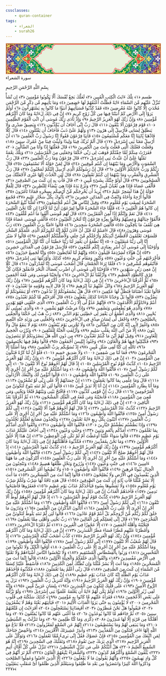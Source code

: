 ```yaml
---
cssclasses:
    - quran-container
tags:
    - الشعراء
    - surah26
---
```

<div class="quran-container">
<span class="second-border"></span>
<span class="border"></span>
<div class="head-container">
<img src="https://raw.githubusercontent.com/LORDyyyyy/obsidian-the_quran_vault/main/src/webview/surah_head.png" height=100>
<div class="surah-name">
<span class="surah-name-fnt">سورة الشعراء</span>
</div>
</div>
<div class="quran-content">
<div class="name-of-god"> <p> بِسْمِ اللَّهِ الرَّحْمَنِ الرَّحِيمِ </p></div>
<p>
<span class="sign" id="f1">طسم <span>﴿</span>١<span>﴾</span></span>
<span class="sign" id="f2">تِلْكَ ءَايَتُ الْكِتَبِ الْمُبِينِ <span>﴿</span>٢<span>﴾</span></span>
<span class="sign" id="f3">لَعَلَّكَ بَخِعٌ نَّفْسَكَ أَلَّا يَكُونُوا مُؤْمِنِينَ <span>﴿</span>٣<span>﴾</span></span>
<span class="sign" id="f4">إِن نَّشَأْ نُنَزِّلْ عَلَيْهِم مِّنَ السَّمَاءِ ءَايَةً فَظَلَّتْ أَعْنَقُهُمْ لَهَا خَضِعِينَ <span>﴿</span>٤<span>﴾</span></span>
<span class="sign" id="f5">وَمَا يَأْتِيهِم مِّن ذِكْرٍ مِّنَ الرَّحْمَنِ مُحْدَثٍ إِلَّا كَانُوا عَنْهُ مُعْرِضِينَ <span>﴿</span>٥<span>﴾</span></span>
<span class="sign" id="f6">فَقَدْ كَذَّبُوا فَسَيَأْتِيهِمْ أَنبَؤُا مَا كَانُوا بِهِ يَسْتَهْزِءُونَ <span>﴿</span>٦<span>﴾</span></span>
<span class="sign" id="f7">أَوَلَمْ يَرَوْا إِلَى الْأَرْضِ كَمْ أَنبَتْنَا فِيهَا مِن كُلِّ زَوْجٍ كَرِيمٍ <span>﴿</span>٧<span>﴾</span></span>
<span class="sign" id="f8">إِنَّ فِى ذَلِكَ لَءَايَةً وَمَا كَانَ أَكْثَرُهُم مُّؤْمِنِينَ <span>﴿</span>٨<span>﴾</span></span>
<span class="sign" id="f9">وَإِنَّ رَبَّكَ لَهُوَ الْعَزِيزُ الرَّحِيمُ <span>﴿</span>٩<span>﴾</span></span>
<span class="sign" id="f10">وَإِذْ نَادَى رَبُّكَ مُوسَى أَنِ ائْتِ الْقَوْمَ الظَّلِمِينَ <span>﴿</span>١۰<span>﴾</span></span>
<span class="sign" id="f11">قَوْمَ فِرْعَوْنَ أَلَا يَتَّقُونَ <span>﴿</span>١١<span>﴾</span></span>
<span class="sign" id="f12">قَالَ رَبِّ إِنِّى أَخَافُ أَن يُكَذِّبُونِ <span>﴿</span>١٢<span>﴾</span></span>
<span class="sign" id="f13">وَيَضِيقُ صَدْرِى وَلَا يَنطَلِقُ لِسَانِى فَأَرْسِلْ إِلَى هَرُونَ <span>﴿</span>١٣<span>﴾</span></span>
<span class="sign" id="f14">وَلَهُمْ عَلَىَّ ذَنبٌ فَأَخَافُ أَن يَقْتُلُونِ <span>﴿</span>١٤<span>﴾</span></span>
<span class="sign" id="f15">قَالَ كَلَّا فَاذْهَبَا بَِٔايَتِنَا إِنَّا مَعَكُم مُّسْتَمِعُونَ <span>﴿</span>١٥<span>﴾</span></span>
<span class="sign" id="f16">فَأْتِيَا فِرْعَوْنَ فَقُولَا إِنَّا رَسُولُ رَبِّ الْعَلَمِينَ <span>﴿</span>١٦<span>﴾</span></span>
<span class="sign" id="f17">أَنْ أَرْسِلْ مَعَنَا بَنِى إِسْرَءِيلَ <span>﴿</span>١٧<span>﴾</span></span>
<span class="sign" id="f18">قَالَ أَلَمْ نُرَبِّكَ فِينَا وَلِيدًا وَلَبِثْتَ فِينَا مِنْ عُمُرِكَ سِنِينَ <span>﴿</span>١٨<span>﴾</span></span>
<span class="sign" id="f19">وَفَعَلْتَ فَعْلَتَكَ الَّتِى فَعَلْتَ وَأَنتَ مِنَ الْكَفِرِينَ <span>﴿</span>١٩<span>﴾</span></span>
<span class="sign" id="f20">قَالَ فَعَلْتُهَا إِذًا وَأَنَا مِنَ الضَّالِّينَ <span>﴿</span>٢۰<span>﴾</span></span>
<span class="sign" id="f21">فَفَرَرْتُ مِنكُمْ لَمَّا خِفْتُكُمْ فَوَهَبَ لِى رَبِّى حُكْمًا وَجَعَلَنِى مِنَ الْمُرْسَلِينَ <span>﴿</span>٢١<span>﴾</span></span>
<span class="sign" id="f22">وَتِلْكَ نِعْمَةٌ تَمُنُّهَا عَلَىَّ أَنْ عَبَّدتَّ بَنِى إِسْرَءِيلَ <span>﴿</span>٢٢<span>﴾</span></span>
<span class="sign" id="f23">قَالَ فِرْعَوْنُ وَمَا رَبُّ الْعَلَمِينَ <span>﴿</span>٢٣<span>﴾</span></span>
<span class="sign" id="f24">قَالَ رَبُّ السَّمَوَتِ وَالْأَرْضِ وَمَا بَيْنَهُمَا إِن كُنتُم مُّوقِنِينَ <span>﴿</span>٢٤<span>﴾</span></span>
<span class="sign" id="f25">قَالَ لِمَنْ حَوْلَهُ أَلَا تَسْتَمِعُونَ <span>﴿</span>٢٥<span>﴾</span></span>
<span class="sign" id="f26">قَالَ رَبُّكُمْ وَرَبُّ ءَابَائِكُمُ الْأَوَّلِينَ <span>﴿</span>٢٦<span>﴾</span></span>
<span class="sign" id="f27">قَالَ إِنَّ رَسُولَكُمُ الَّذِى أُرْسِلَ إِلَيْكُمْ لَمَجْنُونٌ <span>﴿</span>٢٧<span>﴾</span></span>
<span class="sign" id="f28">قَالَ رَبُّ الْمَشْرِقِ وَالْمَغْرِبِ وَمَا بَيْنَهُمَا إِن كُنتُمْ تَعْقِلُونَ <span>﴿</span>٢٨<span>﴾</span></span>
<span class="sign" id="f29">قَالَ لَئِنِ اتَّخَذْتَ إِلَهًا غَيْرِى لَأَجْعَلَنَّكَ مِنَ الْمَسْجُونِينَ <span>﴿</span>٢٩<span>﴾</span></span>
<span class="sign" id="f30">قَالَ أَوَلَوْ جِئْتُكَ بِشَىْءٍ مُّبِينٍ <span>﴿</span>٣۰<span>﴾</span></span>
<span class="sign" id="f31">قَالَ فَأْتِ بِهِ إِن كُنتَ مِنَ الصَّدِقِينَ <span>﴿</span>٣١<span>﴾</span></span>
<span class="sign" id="f32">فَأَلْقَى عَصَاهُ فَإِذَا هِىَ ثُعْبَانٌ مُّبِينٌ <span>﴿</span>٣٢<span>﴾</span></span>
<span class="sign" id="f33">وَنَزَعَ يَدَهُ فَإِذَا هِىَ بَيْضَاءُ لِلنَّظِرِينَ <span>﴿</span>٣٣<span>﴾</span></span>
<span class="sign" id="f34">قَالَ لِلْمَلَإِ حَوْلَهُ إِنَّ هَذَا لَسَحِرٌ عَلِيمٌ <span>﴿</span>٣٤<span>﴾</span></span>
<span class="sign" id="f35">يُرِيدُ أَن يُخْرِجَكُم مِّنْ أَرْضِكُم بِسِحْرِهِ فَمَاذَا تَأْمُرُونَ <span>﴿</span>٣٥<span>﴾</span></span>
<span class="sign" id="f36">قَالُوا أَرْجِهْ وَأَخَاهُ وَابْعَثْ فِى الْمَدَائِنِ حَشِرِينَ <span>﴿</span>٣٦<span>﴾</span></span>
<span class="sign" id="f37">يَأْتُوكَ بِكُلِّ سَحَّارٍ عَلِيمٍ <span>﴿</span>٣٧<span>﴾</span></span>
<span class="sign" id="f38">فَجُمِعَ السَّحَرَةُ لِمِيقَتِ يَوْمٍ مَّعْلُومٍ <span>﴿</span>٣٨<span>﴾</span></span>
<span class="sign" id="f39">وَقِيلَ لِلنَّاسِ هَلْ أَنتُم مُّجْتَمِعُونَ <span>﴿</span>٣٩<span>﴾</span></span>
<span class="sign" id="f40">لَعَلَّنَا نَتَّبِعُ السَّحَرَةَ إِن كَانُوا هُمُ الْغَلِبِينَ <span>﴿</span>٤۰<span>﴾</span></span>
<span class="sign" id="f41">فَلَمَّا جَاءَ السَّحَرَةُ قَالُوا لِفِرْعَوْنَ أَئِنَّ لَنَا لَأَجْرًا إِن كُنَّا نَحْنُ الْغَلِبِينَ <span>﴿</span>٤١<span>﴾</span></span>
<span class="sign" id="f42">قَالَ نَعَمْ وَإِنَّكُمْ إِذًا لَّمِنَ الْمُقَرَّبِينَ <span>﴿</span>٤٢<span>﴾</span></span>
<span class="sign" id="f43">قَالَ لَهُم مُّوسَى أَلْقُوا مَا أَنتُم مُّلْقُونَ <span>﴿</span>٤٣<span>﴾</span></span>
<span class="sign" id="f44">فَأَلْقَوْا حِبَالَهُمْ وَعِصِيَّهُمْ وَقَالُوا بِعِزَّةِ فِرْعَوْنَ إِنَّا لَنَحْنُ الْغَلِبُونَ <span>﴿</span>٤٤<span>﴾</span></span>
<span class="sign" id="f45">فَأَلْقَى مُوسَى عَصَاهُ فَإِذَا هِىَ تَلْقَفُ مَا يَأْفِكُونَ <span>﴿</span>٤٥<span>﴾</span></span>
<span class="sign" id="f46">فَأُلْقِىَ السَّحَرَةُ سَجِدِينَ <span>﴿</span>٤٦<span>﴾</span></span>
<span class="sign" id="f47">قَالُوا ءَامَنَّا بِرَبِّ الْعَلَمِينَ <span>﴿</span>٤٧<span>﴾</span></span>
<span class="sign" id="f48">رَبِّ مُوسَى وَهَرُونَ <span>﴿</span>٤٨<span>﴾</span></span>
<span class="sign" id="f49">قَالَ ءَامَنتُمْ لَهُ قَبْلَ أَنْ ءَاذَنَ لَكُمْ إِنَّهُ لَكَبِيرُكُمُ الَّذِى عَلَّمَكُمُ السِّحْرَ فَلَسَوْفَ تَعْلَمُونَ لَأُقَطِّعَنَّ أَيْدِيَكُمْ وَأَرْجُلَكُم مِّنْ خِلَفٍ وَلَأُصَلِّبَنَّكُمْ أَجْمَعِينَ <span>﴿</span>٤٩<span>﴾</span></span>
<span class="sign" id="f50">قَالُوا لَا ضَيْرَ إِنَّا إِلَى رَبِّنَا مُنقَلِبُونَ <span>﴿</span>٥۰<span>﴾</span></span>
<span class="sign" id="f51">إِنَّا نَطْمَعُ أَن يَغْفِرَ لَنَا رَبُّنَا خَطَيَنَا أَن كُنَّا أَوَّلَ الْمُؤْمِنِينَ <span>﴿</span>٥١<span>﴾</span></span>
<span class="sign" id="f52">وَأَوْحَيْنَا إِلَى مُوسَى أَنْ أَسْرِ بِعِبَادِى إِنَّكُم مُّتَّبَعُونَ <span>﴿</span>٥٢<span>﴾</span></span>
<span class="sign" id="f53">فَأَرْسَلَ فِرْعَوْنُ فِى الْمَدَائِنِ حَشِرِينَ <span>﴿</span>٥٣<span>﴾</span></span>
<span class="sign" id="f54">إِنَّ هَؤُلَاءِ لَشِرْذِمَةٌ قَلِيلُونَ <span>﴿</span>٥٤<span>﴾</span></span>
<span class="sign" id="f55">وَإِنَّهُمْ لَنَا لَغَائِظُونَ <span>﴿</span>٥٥<span>﴾</span></span>
<span class="sign" id="f56">وَإِنَّا لَجَمِيعٌ حَذِرُونَ <span>﴿</span>٥٦<span>﴾</span></span>
<span class="sign" id="f57">فَأَخْرَجْنَهُم مِّن جَنَّتٍ وَعُيُونٍ <span>﴿</span>٥٧<span>﴾</span></span>
<span class="sign" id="f58">وَكُنُوزٍ وَمَقَامٍ كَرِيمٍ <span>﴿</span>٥٨<span>﴾</span></span>
<span class="sign" id="f59">كَذَلِكَ وَأَوْرَثْنَهَا بَنِى إِسْرَءِيلَ <span>﴿</span>٥٩<span>﴾</span></span>
<span class="sign" id="f60">فَأَتْبَعُوهُم مُّشْرِقِينَ <span>﴿</span>٦۰<span>﴾</span></span>
<span class="sign" id="f61">فَلَمَّا تَرَءَا الْجَمْعَانِ قَالَ أَصْحَبُ مُوسَى إِنَّا لَمُدْرَكُونَ <span>﴿</span>٦١<span>﴾</span></span>
<span class="sign" id="f62">قَالَ كَلَّا إِنَّ مَعِىَ رَبِّى سَيَهْدِينِ <span>﴿</span>٦٢<span>﴾</span></span>
<span class="sign" id="f63">فَأَوْحَيْنَا إِلَى مُوسَى أَنِ اضْرِب بِّعَصَاكَ الْبَحْرَ فَانفَلَقَ فَكَانَ كُلُّ فِرْقٍ كَالطَّوْدِ الْعَظِيمِ <span>﴿</span>٦٣<span>﴾</span></span>
<span class="sign" id="f64">وَأَزْلَفْنَا ثَمَّ الْءَاخَرِينَ <span>﴿</span>٦٤<span>﴾</span></span>
<span class="sign" id="f65">وَأَنجَيْنَا مُوسَى وَمَن مَّعَهُ أَجْمَعِينَ <span>﴿</span>٦٥<span>﴾</span></span>
<span class="sign" id="f66">ثُمَّ أَغْرَقْنَا الْءَاخَرِينَ <span>﴿</span>٦٦<span>﴾</span></span>
<span class="sign" id="f67">إِنَّ فِى ذَلِكَ لَءَايَةً وَمَا كَانَ أَكْثَرُهُم مُّؤْمِنِينَ <span>﴿</span>٦٧<span>﴾</span></span>
<span class="sign" id="f68">وَإِنَّ رَبَّكَ لَهُوَ الْعَزِيزُ الرَّحِيمُ <span>﴿</span>٦٨<span>﴾</span></span>
<span class="sign" id="f69">وَاتْلُ عَلَيْهِمْ نَبَأَ إِبْرَهِيمَ <span>﴿</span>٦٩<span>﴾</span></span>
<span class="sign" id="f70">إِذْ قَالَ لِأَبِيهِ وَقَوْمِهِ مَا تَعْبُدُونَ <span>﴿</span>٧۰<span>﴾</span></span>
<span class="sign" id="f71">قَالُوا نَعْبُدُ أَصْنَامًا فَنَظَلُّ لَهَا عَكِفِينَ <span>﴿</span>٧١<span>﴾</span></span>
<span class="sign" id="f72">قَالَ هَلْ يَسْمَعُونَكُمْ إِذْ تَدْعُونَ <span>﴿</span>٧٢<span>﴾</span></span>
<span class="sign" id="f73">أَوْ يَنفَعُونَكُمْ أَوْ يَضُرُّونَ <span>﴿</span>٧٣<span>﴾</span></span>
<span class="sign" id="f74">قَالُوا بَلْ وَجَدْنَا ءَابَاءَنَا كَذَلِكَ يَفْعَلُونَ <span>﴿</span>٧٤<span>﴾</span></span>
<span class="sign" id="f75">قَالَ أَفَرَءَيْتُم مَّا كُنتُمْ تَعْبُدُونَ <span>﴿</span>٧٥<span>﴾</span></span>
<span class="sign" id="f76">أَنتُمْ وَءَابَاؤُكُمُ الْأَقْدَمُونَ <span>﴿</span>٧٦<span>﴾</span></span>
<span class="sign" id="f77">فَإِنَّهُمْ عَدُوٌّ لِّى إِلَّا رَبَّ الْعَلَمِينَ <span>﴿</span>٧٧<span>﴾</span></span>
<span class="sign" id="f78">الَّذِى خَلَقَنِى فَهُوَ يَهْدِينِ <span>﴿</span>٧٨<span>﴾</span></span>
<span class="sign" id="f79">وَالَّذِى هُوَ يُطْعِمُنِى وَيَسْقِينِ <span>﴿</span>٧٩<span>﴾</span></span>
<span class="sign" id="f80">وَإِذَا مَرِضْتُ فَهُوَ يَشْفِينِ <span>﴿</span>٨۰<span>﴾</span></span>
<span class="sign" id="f81">وَالَّذِى يُمِيتُنِى ثُمَّ يُحْيِينِ <span>﴿</span>٨١<span>﴾</span></span>
<span class="sign" id="f82">وَالَّذِى أَطْمَعُ أَن يَغْفِرَ لِى خَطِئَتِى يَوْمَ الدِّينِ <span>﴿</span>٨٢<span>﴾</span></span>
<span class="sign" id="f83">رَبِّ هَبْ لِى حُكْمًا وَأَلْحِقْنِى بِالصَّلِحِينَ <span>﴿</span>٨٣<span>﴾</span></span>
<span class="sign" id="f84">وَاجْعَل لِّى لِسَانَ صِدْقٍ فِى الْءَاخِرِينَ <span>﴿</span>٨٤<span>﴾</span></span>
<span class="sign" id="f85">وَاجْعَلْنِى مِن وَرَثَةِ جَنَّةِ النَّعِيمِ <span>﴿</span>٨٥<span>﴾</span></span>
<span class="sign" id="f86">وَاغْفِرْ لِأَبِى إِنَّهُ كَانَ مِنَ الضَّالِّينَ <span>﴿</span>٨٦<span>﴾</span></span>
<span class="sign" id="f87">وَلَا تُخْزِنِى يَوْمَ يُبْعَثُونَ <span>﴿</span>٨٧<span>﴾</span></span>
<span class="sign" id="f88">يَوْمَ لَا يَنفَعُ مَالٌ وَلَا بَنُونَ <span>﴿</span>٨٨<span>﴾</span></span>
<span class="sign" id="f89">إِلَّا مَنْ أَتَى اللَّهَ بِقَلْبٍ سَلِيمٍ <span>﴿</span>٨٩<span>﴾</span></span>
<span class="sign" id="f90">وَأُزْلِفَتِ الْجَنَّةُ لِلْمُتَّقِينَ <span>﴿</span>٩۰<span>﴾</span></span>
<span class="sign" id="f91">وَبُرِّزَتِ الْجَحِيمُ لِلْغَاوِينَ <span>﴿</span>٩١<span>﴾</span></span>
<span class="sign" id="f92">وَقِيلَ لَهُمْ أَيْنَ مَا كُنتُمْ تَعْبُدُونَ <span>﴿</span>٩٢<span>﴾</span></span>
<span class="sign" id="f93">مِن دُونِ اللَّهِ هَلْ يَنصُرُونَكُمْ أَوْ يَنتَصِرُونَ <span>﴿</span>٩٣<span>﴾</span></span>
<span class="sign" id="f94">فَكُبْكِبُوا فِيهَا هُمْ وَالْغَاوُنَ <span>﴿</span>٩٤<span>﴾</span></span>
<span class="sign" id="f95">وَجُنُودُ إِبْلِيسَ أَجْمَعُونَ <span>﴿</span>٩٥<span>﴾</span></span>
<span class="sign" id="f96">قَالُوا وَهُمْ فِيهَا يَخْتَصِمُونَ <span>﴿</span>٩٦<span>﴾</span></span>
<span class="sign" id="f97">تَاللَّهِ إِن كُنَّا لَفِى ضَلَلٍ مُّبِينٍ <span>﴿</span>٩٧<span>﴾</span></span>
<span class="sign" id="f98">إِذْ نُسَوِّيكُم بِرَبِّ الْعَلَمِينَ <span>﴿</span>٩٨<span>﴾</span></span>
<span class="sign" id="f99">وَمَا أَضَلَّنَا إِلَّا الْمُجْرِمُونَ <span>﴿</span>٩٩<span>﴾</span></span>
<span class="sign" id="f100">فَمَا لَنَا مِن شَفِعِينَ <span>﴿</span>١۰۰<span>﴾</span></span>
<span class="sign" id="f101">وَلَا صَدِيقٍ حَمِيمٍ <span>﴿</span>١۰١<span>﴾</span></span>
<span class="sign" id="f102">فَلَوْ أَنَّ لَنَا كَرَّةً فَنَكُونَ مِنَ الْمُؤْمِنِينَ <span>﴿</span>١۰٢<span>﴾</span></span>
<span class="sign" id="f103">إِنَّ فِى ذَلِكَ لَءَايَةً وَمَا كَانَ أَكْثَرُهُم مُّؤْمِنِينَ <span>﴿</span>١۰٣<span>﴾</span></span>
<span class="sign" id="f104">وَإِنَّ رَبَّكَ لَهُوَ الْعَزِيزُ الرَّحِيمُ <span>﴿</span>١۰٤<span>﴾</span></span>
<span class="sign" id="f105">كَذَّبَتْ قَوْمُ نُوحٍ الْمُرْسَلِينَ <span>﴿</span>١۰٥<span>﴾</span></span>
<span class="sign" id="f106">إِذْ قَالَ لَهُمْ أَخُوهُمْ نُوحٌ أَلَا تَتَّقُونَ <span>﴿</span>١۰٦<span>﴾</span></span>
<span class="sign" id="f107">إِنِّى لَكُمْ رَسُولٌ أَمِينٌ <span>﴿</span>١۰٧<span>﴾</span></span>
<span class="sign" id="f108">فَاتَّقُوا اللَّهَ وَأَطِيعُونِ <span>﴿</span>١۰٨<span>﴾</span></span>
<span class="sign" id="f109">وَمَا أَسَْٔلُكُمْ عَلَيْهِ مِنْ أَجْرٍ إِنْ أَجْرِىَ إِلَّا عَلَى رَبِّ الْعَلَمِينَ <span>﴿</span>١۰٩<span>﴾</span></span>
<span class="sign" id="f110">فَاتَّقُوا اللَّهَ وَأَطِيعُونِ <span>﴿</span>١١۰<span>﴾</span></span>
<span class="sign" id="f111">قَالُوا أَنُؤْمِنُ لَكَ وَاتَّبَعَكَ الْأَرْذَلُونَ <span>﴿</span>١١١<span>﴾</span></span>
<span class="sign" id="f112">قَالَ وَمَا عِلْمِى بِمَا كَانُوا يَعْمَلُونَ <span>﴿</span>١١٢<span>﴾</span></span>
<span class="sign" id="f113">إِنْ حِسَابُهُمْ إِلَّا عَلَى رَبِّى لَوْ تَشْعُرُونَ <span>﴿</span>١١٣<span>﴾</span></span>
<span class="sign" id="f114">وَمَا أَنَا بِطَارِدِ الْمُؤْمِنِينَ <span>﴿</span>١١٤<span>﴾</span></span>
<span class="sign" id="f115">إِنْ أَنَا إِلَّا نَذِيرٌ مُّبِينٌ <span>﴿</span>١١٥<span>﴾</span></span>
<span class="sign" id="f116">قَالُوا لَئِن لَّمْ تَنتَهِ يَنُوحُ لَتَكُونَنَّ مِنَ الْمَرْجُومِينَ <span>﴿</span>١١٦<span>﴾</span></span>
<span class="sign" id="f117">قَالَ رَبِّ إِنَّ قَوْمِى كَذَّبُونِ <span>﴿</span>١١٧<span>﴾</span></span>
<span class="sign" id="f118">فَافْتَحْ بَيْنِى وَبَيْنَهُمْ فَتْحًا وَنَجِّنِى وَمَن مَّعِىَ مِنَ الْمُؤْمِنِينَ <span>﴿</span>١١٨<span>﴾</span></span>
<span class="sign" id="f119">فَأَنجَيْنَهُ وَمَن مَّعَهُ فِى الْفُلْكِ الْمَشْحُونِ <span>﴿</span>١١٩<span>﴾</span></span>
<span class="sign" id="f120">ثُمَّ أَغْرَقْنَا بَعْدُ الْبَاقِينَ <span>﴿</span>١٢۰<span>﴾</span></span>
<span class="sign" id="f121">إِنَّ فِى ذَلِكَ لَءَايَةً وَمَا كَانَ أَكْثَرُهُم مُّؤْمِنِينَ <span>﴿</span>١٢١<span>﴾</span></span>
<span class="sign" id="f122">وَإِنَّ رَبَّكَ لَهُوَ الْعَزِيزُ الرَّحِيمُ <span>﴿</span>١٢٢<span>﴾</span></span>
<span class="sign" id="f123">كَذَّبَتْ عَادٌ الْمُرْسَلِينَ <span>﴿</span>١٢٣<span>﴾</span></span>
<span class="sign" id="f124">إِذْ قَالَ لَهُمْ أَخُوهُمْ هُودٌ أَلَا تَتَّقُونَ <span>﴿</span>١٢٤<span>﴾</span></span>
<span class="sign" id="f125">إِنِّى لَكُمْ رَسُولٌ أَمِينٌ <span>﴿</span>١٢٥<span>﴾</span></span>
<span class="sign" id="f126">فَاتَّقُوا اللَّهَ وَأَطِيعُونِ <span>﴿</span>١٢٦<span>﴾</span></span>
<span class="sign" id="f127">وَمَا أَسَْٔلُكُمْ عَلَيْهِ مِنْ أَجْرٍ إِنْ أَجْرِىَ إِلَّا عَلَى رَبِّ الْعَلَمِينَ <span>﴿</span>١٢٧<span>﴾</span></span>
<span class="sign" id="f128">أَتَبْنُونَ بِكُلِّ رِيعٍ ءَايَةً تَعْبَثُونَ <span>﴿</span>١٢٨<span>﴾</span></span>
<span class="sign" id="f129">وَتَتَّخِذُونَ مَصَانِعَ لَعَلَّكُمْ تَخْلُدُونَ <span>﴿</span>١٢٩<span>﴾</span></span>
<span class="sign" id="f130">وَإِذَا بَطَشْتُم بَطَشْتُمْ جَبَّارِينَ <span>﴿</span>١٣۰<span>﴾</span></span>
<span class="sign" id="f131">فَاتَّقُوا اللَّهَ وَأَطِيعُونِ <span>﴿</span>١٣١<span>﴾</span></span>
<span class="sign" id="f132">وَاتَّقُوا الَّذِى أَمَدَّكُم بِمَا تَعْلَمُونَ <span>﴿</span>١٣٢<span>﴾</span></span>
<span class="sign" id="f133">أَمَدَّكُم بِأَنْعَمٍ وَبَنِينَ <span>﴿</span>١٣٣<span>﴾</span></span>
<span class="sign" id="f134">وَجَنَّتٍ وَعُيُونٍ <span>﴿</span>١٣٤<span>﴾</span></span>
<span class="sign" id="f135">إِنِّى أَخَافُ عَلَيْكُمْ عَذَابَ يَوْمٍ عَظِيمٍ <span>﴿</span>١٣٥<span>﴾</span></span>
<span class="sign" id="f136">قَالُوا سَوَاءٌ عَلَيْنَا أَوَعَظْتَ أَمْ لَمْ تَكُن مِّنَ الْوَعِظِينَ <span>﴿</span>١٣٦<span>﴾</span></span>
<span class="sign" id="f137">إِنْ هَذَا إِلَّا خُلُقُ الْأَوَّلِينَ <span>﴿</span>١٣٧<span>﴾</span></span>
<span class="sign" id="f138">وَمَا نَحْنُ بِمُعَذَّبِينَ <span>﴿</span>١٣٨<span>﴾</span></span>
<span class="sign" id="f139">فَكَذَّبُوهُ فَأَهْلَكْنَهُمْ إِنَّ فِى ذَلِكَ لَءَايَةً وَمَا كَانَ أَكْثَرُهُم مُّؤْمِنِينَ <span>﴿</span>١٣٩<span>﴾</span></span>
<span class="sign" id="f140">وَإِنَّ رَبَّكَ لَهُوَ الْعَزِيزُ الرَّحِيمُ <span>﴿</span>١٤۰<span>﴾</span></span>
<span class="sign" id="f141">كَذَّبَتْ ثَمُودُ الْمُرْسَلِينَ <span>﴿</span>١٤١<span>﴾</span></span>
<span class="sign" id="f142">إِذْ قَالَ لَهُمْ أَخُوهُمْ صَلِحٌ أَلَا تَتَّقُونَ <span>﴿</span>١٤٢<span>﴾</span></span>
<span class="sign" id="f143">إِنِّى لَكُمْ رَسُولٌ أَمِينٌ <span>﴿</span>١٤٣<span>﴾</span></span>
<span class="sign" id="f144">فَاتَّقُوا اللَّهَ وَأَطِيعُونِ <span>﴿</span>١٤٤<span>﴾</span></span>
<span class="sign" id="f145">وَمَا أَسَْٔلُكُمْ عَلَيْهِ مِنْ أَجْرٍ إِنْ أَجْرِىَ إِلَّا عَلَى رَبِّ الْعَلَمِينَ <span>﴿</span>١٤٥<span>﴾</span></span>
<span class="sign" id="f146">أَتُتْرَكُونَ فِى مَا هَهُنَا ءَامِنِينَ <span>﴿</span>١٤٦<span>﴾</span></span>
<span class="sign" id="f147">فِى جَنَّتٍ وَعُيُونٍ <span>﴿</span>١٤٧<span>﴾</span></span>
<span class="sign" id="f148">وَزُرُوعٍ وَنَخْلٍ طَلْعُهَا هَضِيمٌ <span>﴿</span>١٤٨<span>﴾</span></span>
<span class="sign" id="f149">وَتَنْحِتُونَ مِنَ الْجِبَالِ بُيُوتًا فَرِهِينَ <span>﴿</span>١٤٩<span>﴾</span></span>
<span class="sign" id="f150">فَاتَّقُوا اللَّهَ وَأَطِيعُونِ <span>﴿</span>١٥۰<span>﴾</span></span>
<span class="sign" id="f151">وَلَا تُطِيعُوا أَمْرَ الْمُسْرِفِينَ <span>﴿</span>١٥١<span>﴾</span></span>
<span class="sign" id="f152">الَّذِينَ يُفْسِدُونَ فِى الْأَرْضِ وَلَا يُصْلِحُونَ <span>﴿</span>١٥٢<span>﴾</span></span>
<span class="sign" id="f153">قَالُوا إِنَّمَا أَنتَ مِنَ الْمُسَحَّرِينَ <span>﴿</span>١٥٣<span>﴾</span></span>
<span class="sign" id="f154">مَا أَنتَ إِلَّا بَشَرٌ مِّثْلُنَا فَأْتِ بَِٔايَةٍ إِن كُنتَ مِنَ الصَّدِقِينَ <span>﴿</span>١٥٤<span>﴾</span></span>
<span class="sign" id="f155">قَالَ هَذِهِ نَاقَةٌ لَّهَا شِرْبٌ وَلَكُمْ شِرْبُ يَوْمٍ مَّعْلُومٍ <span>﴿</span>١٥٥<span>﴾</span></span>
<span class="sign" id="f156">وَلَا تَمَسُّوهَا بِسُوءٍ فَيَأْخُذَكُمْ عَذَابُ يَوْمٍ عَظِيمٍ <span>﴿</span>١٥٦<span>﴾</span></span>
<span class="sign" id="f157">فَعَقَرُوهَا فَأَصْبَحُوا نَدِمِينَ <span>﴿</span>١٥٧<span>﴾</span></span>
<span class="sign" id="f158">فَأَخَذَهُمُ الْعَذَابُ إِنَّ فِى ذَلِكَ لَءَايَةً وَمَا كَانَ أَكْثَرُهُم مُّؤْمِنِينَ <span>﴿</span>١٥٨<span>﴾</span></span>
<span class="sign" id="f159">وَإِنَّ رَبَّكَ لَهُوَ الْعَزِيزُ الرَّحِيمُ <span>﴿</span>١٥٩<span>﴾</span></span>
<span class="sign" id="f160">كَذَّبَتْ قَوْمُ لُوطٍ الْمُرْسَلِينَ <span>﴿</span>١٦۰<span>﴾</span></span>
<span class="sign" id="f161">إِذْ قَالَ لَهُمْ أَخُوهُمْ لُوطٌ أَلَا تَتَّقُونَ <span>﴿</span>١٦١<span>﴾</span></span>
<span class="sign" id="f162">إِنِّى لَكُمْ رَسُولٌ أَمِينٌ <span>﴿</span>١٦٢<span>﴾</span></span>
<span class="sign" id="f163">فَاتَّقُوا اللَّهَ وَأَطِيعُونِ <span>﴿</span>١٦٣<span>﴾</span></span>
<span class="sign" id="f164">وَمَا أَسَْٔلُكُمْ عَلَيْهِ مِنْ أَجْرٍ إِنْ أَجْرِىَ إِلَّا عَلَى رَبِّ الْعَلَمِينَ <span>﴿</span>١٦٤<span>﴾</span></span>
<span class="sign" id="f165">أَتَأْتُونَ الذُّكْرَانَ مِنَ الْعَلَمِينَ <span>﴿</span>١٦٥<span>﴾</span></span>
<span class="sign" id="f166">وَتَذَرُونَ مَا خَلَقَ لَكُمْ رَبُّكُم مِّنْ أَزْوَجِكُم بَلْ أَنتُمْ قَوْمٌ عَادُونَ <span>﴿</span>١٦٦<span>﴾</span></span>
<span class="sign" id="f167">قَالُوا لَئِن لَّمْ تَنتَهِ يَلُوطُ لَتَكُونَنَّ مِنَ الْمُخْرَجِينَ <span>﴿</span>١٦٧<span>﴾</span></span>
<span class="sign" id="f168">قَالَ إِنِّى لِعَمَلِكُم مِّنَ الْقَالِينَ <span>﴿</span>١٦٨<span>﴾</span></span>
<span class="sign" id="f169">رَبِّ نَجِّنِى وَأَهْلِى مِمَّا يَعْمَلُونَ <span>﴿</span>١٦٩<span>﴾</span></span>
<span class="sign" id="f170">فَنَجَّيْنَهُ وَأَهْلَهُ أَجْمَعِينَ <span>﴿</span>١٧۰<span>﴾</span></span>
<span class="sign" id="f171">إِلَّا عَجُوزًا فِى الْغَبِرِينَ <span>﴿</span>١٧١<span>﴾</span></span>
<span class="sign" id="f172">ثُمَّ دَمَّرْنَا الْءَاخَرِينَ <span>﴿</span>١٧٢<span>﴾</span></span>
<span class="sign" id="f173">وَأَمْطَرْنَا عَلَيْهِم مَّطَرًا فَسَاءَ مَطَرُ الْمُنذَرِينَ <span>﴿</span>١٧٣<span>﴾</span></span>
<span class="sign" id="f174">إِنَّ فِى ذَلِكَ لَءَايَةً وَمَا كَانَ أَكْثَرُهُم مُّؤْمِنِينَ <span>﴿</span>١٧٤<span>﴾</span></span>
<span class="sign" id="f175">وَإِنَّ رَبَّكَ لَهُوَ الْعَزِيزُ الرَّحِيمُ <span>﴿</span>١٧٥<span>﴾</span></span>
<span class="sign" id="f176">كَذَّبَ أَصْحَبُ لَْٔيْكَةِ الْمُرْسَلِينَ <span>﴿</span>١٧٦<span>﴾</span></span>
<span class="sign" id="f177">إِذْ قَالَ لَهُمْ شُعَيْبٌ أَلَا تَتَّقُونَ <span>﴿</span>١٧٧<span>﴾</span></span>
<span class="sign" id="f178">إِنِّى لَكُمْ رَسُولٌ أَمِينٌ <span>﴿</span>١٧٨<span>﴾</span></span>
<span class="sign" id="f179">فَاتَّقُوا اللَّهَ وَأَطِيعُونِ <span>﴿</span>١٧٩<span>﴾</span></span>
<span class="sign" id="f180">وَمَا أَسَْٔلُكُمْ عَلَيْهِ مِنْ أَجْرٍ إِنْ أَجْرِىَ إِلَّا عَلَى رَبِّ الْعَلَمِينَ <span>﴿</span>١٨۰<span>﴾</span></span>
<span class="sign" id="f181">أَوْفُوا الْكَيْلَ وَلَا تَكُونُوا مِنَ الْمُخْسِرِينَ <span>﴿</span>١٨١<span>﴾</span></span>
<span class="sign" id="f182">وَزِنُوا بِالْقِسْطَاسِ الْمُسْتَقِيمِ <span>﴿</span>١٨٢<span>﴾</span></span>
<span class="sign" id="f183">وَلَا تَبْخَسُوا النَّاسَ أَشْيَاءَهُمْ وَلَا تَعْثَوْا فِى الْأَرْضِ مُفْسِدِينَ <span>﴿</span>١٨٣<span>﴾</span></span>
<span class="sign" id="f184">وَاتَّقُوا الَّذِى خَلَقَكُمْ وَالْجِبِلَّةَ الْأَوَّلِينَ <span>﴿</span>١٨٤<span>﴾</span></span>
<span class="sign" id="f185">قَالُوا إِنَّمَا أَنتَ مِنَ الْمُسَحَّرِينَ <span>﴿</span>١٨٥<span>﴾</span></span>
<span class="sign" id="f186">وَمَا أَنتَ إِلَّا بَشَرٌ مِّثْلُنَا وَإِن نَّظُنُّكَ لَمِنَ الْكَذِبِينَ <span>﴿</span>١٨٦<span>﴾</span></span>
<span class="sign" id="f187">فَأَسْقِطْ عَلَيْنَا كِسَفًا مِّنَ السَّمَاءِ إِن كُنتَ مِنَ الصَّدِقِينَ <span>﴿</span>١٨٧<span>﴾</span></span>
<span class="sign" id="f188">قَالَ رَبِّى أَعْلَمُ بِمَا تَعْمَلُونَ <span>﴿</span>١٨٨<span>﴾</span></span>
<span class="sign" id="f189">فَكَذَّبُوهُ فَأَخَذَهُمْ عَذَابُ يَوْمِ الظُّلَّةِ إِنَّهُ كَانَ عَذَابَ يَوْمٍ عَظِيمٍ <span>﴿</span>١٨٩<span>﴾</span></span>
<span class="sign" id="f190">إِنَّ فِى ذَلِكَ لَءَايَةً وَمَا كَانَ أَكْثَرُهُم مُّؤْمِنِينَ <span>﴿</span>١٩۰<span>﴾</span></span>
<span class="sign" id="f191">وَإِنَّ رَبَّكَ لَهُوَ الْعَزِيزُ الرَّحِيمُ <span>﴿</span>١٩١<span>﴾</span></span>
<span class="sign" id="f192">وَإِنَّهُ لَتَنزِيلُ رَبِّ الْعَلَمِينَ <span>﴿</span>١٩٢<span>﴾</span></span>
<span class="sign" id="f193">نَزَلَ بِهِ الرُّوحُ الْأَمِينُ <span>﴿</span>١٩٣<span>﴾</span></span>
<span class="sign" id="f194">عَلَى قَلْبِكَ لِتَكُونَ مِنَ الْمُنذِرِينَ <span>﴿</span>١٩٤<span>﴾</span></span>
<span class="sign" id="f195">بِلِسَانٍ عَرَبِىٍّ مُّبِينٍ <span>﴿</span>١٩٥<span>﴾</span></span>
<span class="sign" id="f196">وَإِنَّهُ لَفِى زُبُرِ الْأَوَّلِينَ <span>﴿</span>١٩٦<span>﴾</span></span>
<span class="sign" id="f197">أَوَلَمْ يَكُن لَّهُمْ ءَايَةً أَن يَعْلَمَهُ عُلَمَؤُا بَنِى إِسْرَءِيلَ <span>﴿</span>١٩٧<span>﴾</span></span>
<span class="sign" id="f198">وَلَوْ نَزَّلْنَهُ عَلَى بَعْضِ الْأَعْجَمِينَ <span>﴿</span>١٩٨<span>﴾</span></span>
<span class="sign" id="f199">فَقَرَأَهُ عَلَيْهِم مَّا كَانُوا بِهِ مُؤْمِنِينَ <span>﴿</span>١٩٩<span>﴾</span></span>
<span class="sign" id="f200">كَذَلِكَ سَلَكْنَهُ فِى قُلُوبِ الْمُجْرِمِينَ <span>﴿</span>٢۰۰<span>﴾</span></span>
<span class="sign" id="f201">لَا يُؤْمِنُونَ بِهِ حَتَّى يَرَوُا الْعَذَابَ الْأَلِيمَ <span>﴿</span>٢۰١<span>﴾</span></span>
<span class="sign" id="f202">فَيَأْتِيَهُم بَغْتَةً وَهُمْ لَا يَشْعُرُونَ <span>﴿</span>٢۰٢<span>﴾</span></span>
<span class="sign" id="f203">فَيَقُولُوا هَلْ نَحْنُ مُنظَرُونَ <span>﴿</span>٢۰٣<span>﴾</span></span>
<span class="sign" id="f204">أَفَبِعَذَابِنَا يَسْتَعْجِلُونَ <span>﴿</span>٢۰٤<span>﴾</span></span>
<span class="sign" id="f205">أَفَرَءَيْتَ إِن مَّتَّعْنَهُمْ سِنِينَ <span>﴿</span>٢۰٥<span>﴾</span></span>
<span class="sign" id="f206">ثُمَّ جَاءَهُم مَّا كَانُوا يُوعَدُونَ <span>﴿</span>٢۰٦<span>﴾</span></span>
<span class="sign" id="f207">مَا أَغْنَى عَنْهُم مَّا كَانُوا يُمَتَّعُونَ <span>﴿</span>٢۰٧<span>﴾</span></span>
<span class="sign" id="f208">وَمَا أَهْلَكْنَا مِن قَرْيَةٍ إِلَّا لَهَا مُنذِرُونَ <span>﴿</span>٢۰٨<span>﴾</span></span>
<span class="sign" id="f209">ذِكْرَى وَمَا كُنَّا ظَلِمِينَ <span>﴿</span>٢۰٩<span>﴾</span></span>
<span class="sign" id="f210">وَمَا تَنَزَّلَتْ بِهِ الشَّيَطِينُ <span>﴿</span>٢١۰<span>﴾</span></span>
<span class="sign" id="f211">وَمَا يَنبَغِى لَهُمْ وَمَا يَسْتَطِيعُونَ <span>﴿</span>٢١١<span>﴾</span></span>
<span class="sign" id="f212">إِنَّهُمْ عَنِ السَّمْعِ لَمَعْزُولُونَ <span>﴿</span>٢١٢<span>﴾</span></span>
<span class="sign" id="f213">فَلَا تَدْعُ مَعَ اللَّهِ إِلَهًا ءَاخَرَ فَتَكُونَ مِنَ الْمُعَذَّبِينَ <span>﴿</span>٢١٣<span>﴾</span></span>
<span class="sign" id="f214">وَأَنذِرْ عَشِيرَتَكَ الْأَقْرَبِينَ <span>﴿</span>٢١٤<span>﴾</span></span>
<span class="sign" id="f215">وَاخْفِضْ جَنَاحَكَ لِمَنِ اتَّبَعَكَ مِنَ الْمُؤْمِنِينَ <span>﴿</span>٢١٥<span>﴾</span></span>
<span class="sign" id="f216">فَإِنْ عَصَوْكَ فَقُلْ إِنِّى بَرِىءٌ مِّمَّا تَعْمَلُونَ <span>﴿</span>٢١٦<span>﴾</span></span>
<span class="sign" id="f217">وَتَوَكَّلْ عَلَى الْعَزِيزِ الرَّحِيمِ <span>﴿</span>٢١٧<span>﴾</span></span>
<span class="sign" id="f218">الَّذِى يَرَىكَ حِينَ تَقُومُ <span>﴿</span>٢١٨<span>﴾</span></span>
<span class="sign" id="f219">وَتَقَلُّبَكَ فِى السَّجِدِينَ <span>﴿</span>٢١٩<span>﴾</span></span>
<span class="sign" id="f220">إِنَّهُ هُوَ السَّمِيعُ الْعَلِيمُ <span>﴿</span>٢٢۰<span>﴾</span></span>
<span class="sign" id="f221">هَلْ أُنَبِّئُكُمْ عَلَى مَن تَنَزَّلُ الشَّيَطِينُ <span>﴿</span>٢٢١<span>﴾</span></span>
<span class="sign" id="f222">تَنَزَّلُ عَلَى كُلِّ أَفَّاكٍ أَثِيمٍ <span>﴿</span>٢٢٢<span>﴾</span></span>
<span class="sign" id="f223">يُلْقُونَ السَّمْعَ وَأَكْثَرُهُمْ كَذِبُونَ <span>﴿</span>٢٢٣<span>﴾</span></span>
<span class="sign" id="f224">وَالشُّعَرَاءُ يَتَّبِعُهُمُ الْغَاوُنَ <span>﴿</span>٢٢٤<span>﴾</span></span>
<span class="sign" id="f225">أَلَمْ تَرَ أَنَّهُمْ فِى كُلِّ وَادٍ يَهِيمُونَ <span>﴿</span>٢٢٥<span>﴾</span></span>
<span class="sign" id="f226">وَأَنَّهُمْ يَقُولُونَ مَا لَا يَفْعَلُونَ <span>﴿</span>٢٢٦<span>﴾</span></span>
<span class="sign" id="f227">إِلَّا الَّذِينَ ءَامَنُوا وَعَمِلُوا الصَّلِحَتِ وَذَكَرُوا اللَّهَ كَثِيرًا وَانتَصَرُوا مِن بَعْدِ مَا ظُلِمُوا وَسَيَعْلَمُ الَّذِينَ ظَلَمُوا أَىَّ مُنقَلَبٍ يَنقَلِبُونَ <span>﴿</span>٢٢٧<span>﴾</span></span>

</p>
</div>
<span class="border" style="margin-top:25px;"></span>
<span class="second-border-bottom"></span>
</div>
